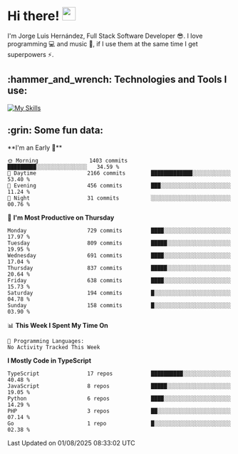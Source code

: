 <h1 align="left">
 <abc>
  <br>Hi there! <img src="https://user-images.githubusercontent.com/42378118/110234147-e3259600-7f4e-11eb-95be-0c4047144dea.gif" width="30"><br>
 </abc>
</h1>

I'm Jorge Luis Hernández, Full Stack Software Developer :sunglasses:. I love programming :computer: and music :musical_score:, if I use them at the same time I get superpowers :zap:. 


<h2 align="left">:hammer_and_wrench: Technologies and Tools I use:</h2>

[![My Skills](https://skillicons.dev/icons?i=js,ts,html,css,py,vue,react,next,nest,postgres,mysql)](https://skillicons.dev)

<h2 align="left">:grin: Some fun data:</h2>
<!--START_SECTION:waka-->
**I'm an Early 🐤** 

```text
🌞 Morning                1403 commits        █████████░░░░░░░░░░░░░░░░   34.59 % 
🌆 Daytime                2166 commits        █████████████░░░░░░░░░░░░   53.40 % 
🌃 Evening                456 commits         ███░░░░░░░░░░░░░░░░░░░░░░   11.24 % 
🌙 Night                  31 commits          ░░░░░░░░░░░░░░░░░░░░░░░░░   00.76 % 
```
📅 **I'm Most Productive on Thursday** 

```text
Monday                   729 commits         ████░░░░░░░░░░░░░░░░░░░░░   17.97 % 
Tuesday                  809 commits         █████░░░░░░░░░░░░░░░░░░░░   19.95 % 
Wednesday                691 commits         ████░░░░░░░░░░░░░░░░░░░░░   17.04 % 
Thursday                 837 commits         █████░░░░░░░░░░░░░░░░░░░░   20.64 % 
Friday                   638 commits         ████░░░░░░░░░░░░░░░░░░░░░   15.73 % 
Saturday                 194 commits         █░░░░░░░░░░░░░░░░░░░░░░░░   04.78 % 
Sunday                   158 commits         █░░░░░░░░░░░░░░░░░░░░░░░░   03.90 % 
```


📊 **This Week I Spent My Time On** 

```text
💬 Programming Languages: 
No Activity Tracked This Week
```

**I Mostly Code in TypeScript** 

```text
TypeScript               17 repos            ██████████░░░░░░░░░░░░░░░   40.48 % 
JavaScript               8 repos             █████░░░░░░░░░░░░░░░░░░░░   19.05 % 
Python                   6 repos             ████░░░░░░░░░░░░░░░░░░░░░   14.29 % 
PHP                      3 repos             ██░░░░░░░░░░░░░░░░░░░░░░░   07.14 % 
Go                       1 repo              █░░░░░░░░░░░░░░░░░░░░░░░░   02.38 % 
```




 Last Updated on 01/08/2025 08:33:02 UTC
<!--END_SECTION:waka-->
